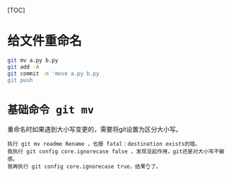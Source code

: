 [TOC]

# 给文件重命名

```bash
git mv a.py b.py
git add -A
git commit -m 'move a.py b.py
git push
```

# `基础命令 git mv`

重命名时如果遇到大小写变更的，需要将git设置为区分大小写。

```shell
执行 git mv readme Rename ，也报 fatal：destination exists的错。
我执行 git config core.ignorecase false ，发现没起作用，git还是对大小写不敏感。
我再执行 git config core.ignorecase true，结果👌了。
```

